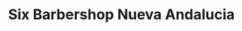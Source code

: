 ---
title: "Six Barbershop Nueva Andalucia"
url: /nueva-andalucia-marbella/six-barbershop-nueva-andalucia/
shop: Friseur
---